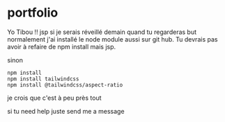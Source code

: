 # portfolio

Yo Tibou !! jsp si je serais réveillé demain quand tu regarderas but normalement j'ai installé le node module aussi sur git hub. Tu devrais pas avoir à refaire de npm install mais jsp. 

sinon
```
npm install
npm install tailwindcss
npm install @tailwindcss/aspect-ratio
```

je crois que c'est à peu près tout

si tu need help juste send me a message
